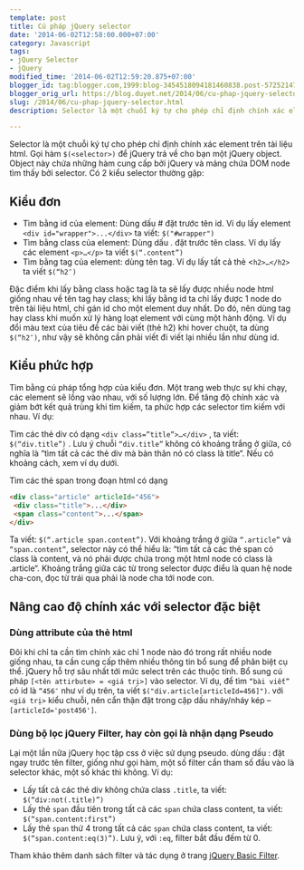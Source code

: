 ```yaml
---
template: post
title: Cú pháp jQuery selector
date: '2014-06-02T12:58:00.000+07:00'
category: Javascript
tags:
- jQuery Selector
- jQuery
modified_time: '2014-06-02T12:59:20.875+07:00'
blogger_id: tag:blogger.com,1999:blog-3454518094181460838.post-5725214778206562429
blogger_orig_url: https://blog.duyet.net/2014/06/cu-phap-jquery-selector.html
slug: /2014/06/cu-phap-jquery-selector.html
description: Selector là một chuỗi ký tự cho phép chỉ định chính xác element trên tài liệu html. Gọi hàm $(<selector>) để jQuery trả về cho bạn một jQuery object. Object này chứa những hàm cung cấp bởi jQuery và mảng chứa DOM node tìm thấy bởi selector. 

---
```


Selector là một chuỗi ký tự cho phép chỉ định chính xác element trên tài liệu html. Gọi hàm `$(<selector>)` để jQuery trả về cho bạn một jQuery object. Object này chứa những hàm cung cấp bởi jQuery và mảng chứa DOM node tìm thấy bởi selector. 
Có 2 kiểu selector thường gặp:

## Kiểu đơn ##

- Tìm bằng id của element: Dùng dấu # đặt trước tên id. 
Ví dụ lấy element `<div id="wrapper">...</div>` ta viết: `$("#wrapper")`
- Tìm bằng class của element: Dùng dấu . đặt trước tên class.
Ví dụ lấy các element `<p>…</p>` ta viết `$(“.content”)`
- Tìm bằng tag của element: dùng tên tag.
Ví dụ lấy tất cả thẻ <`h2>…</h2>` ta viết `$(“h2″)`

Đặc điểm khi lấy bằng class hoặc tag là ta sẽ lấy được nhiều node html giống nhau về tên tag hay class; khi lấy bằng id ta chỉ lấy được 1 node do trên tài liệu html, chỉ gán id cho một element duy nhất. Do đó, nên dùng tag hay class khi muốn xử lý hàng loạt element với cùng một hành động. Ví dụ đổi màu text của tiêu đề các bài viết (thẻ h2) khi hover chuột, ta dùng `$(“h2″)`, như vậy sẽ không cần phải viết đi viết lại nhiều lần như dùng id.

## Kiểu phức hợp ##
Tìm bằng cú pháp tổng hợp của kiểu đơn. Một trang web thực sự khi chạy, các element sẽ lồng vào nhau, với số lượng lớn. Để tăng độ chính xác và giảm bớt kết quả trùng khi tìm kiếm, ta phức hợp các selector tìm kiếm với nhau. Ví dụ:

Tìm các thẻ div có dạng `<div class=”title”>…</div>` , ta viết: `$(“div.title”)` . Lưu ý chuỗi `“div.title”` không có khoảng trắng ở giữa, có nghĩa là “tìm tất cả các thẻ div mà bản thân nó có class là title“. Nếu có khoảng cách, xem ví dụ dưới.

Tìm các thẻ span trong đoạn html có dạng

```html
<div class="article" articleId="456">
 <div class="title">...</div>
 <span class="content">...</span>
</div>
```

Ta viết: `$(“.article span.content”)`. Với khoảng trắng ở giữa `“.article”` và `“span.content”`, selector này có thể hiểu là: “tìm tất cả các thẻ span có class là content, và nó phải được chứa trong một html node có class là .article“. Khoảng trắng giữa các từ trong selector được điểu là quan hệ node cha-con, đọc từ trái qua phải là node cha tới node con.

## Nâng cao độ chính xác với selector đặc biệt ##

### Dùng attribute của thẻ html ###
Đôi khi chỉ ta cần tìm chính xác chỉ 1 node nào đó trong rất nhiều node giống nhau, ta cần cung cấp thêm nhiều thông tin bổ sung để phân biệt cụ thể. jQuery hỗ trợ sâu nhất tới mức select trên các thuộc tính. Bổ sung cú pháp `[<tên attirbute> = <giá trị>]` vào selector. Ví dụ, để tìm `“bài viết”` có id là `“456″` như ví dụ trên, ta viết `$("div.article[articleId=456]")`. với `<giá trị>` kiểu chuỗi, nên cẩn thận đặt trong cặp dấu nháy/nháy kép – `[articleId='post456']`.

### Dùng bộ lọc jQuery Filter, hay còn gọi là nhận dạng Pseudo ###

Lại một lần nữa jQuery học tập css ở việc sử dụng pseudo. dùng dấu : đặt ngay trước tên filter, giống như gọi hàm, một số filter cần tham số đầu vào là selector khác, một số khác thì không. Ví dụ:
- Lấy tất cả các thẻ div không chứa class `.title`, ta viết: `$(“div:not(.title)”)`
- Lấy thẻ ``span`` đầu tiên trong tất cả các `span` chứa class content, ta viết: `$(“span.content:first”)`
- Lấy thẻ `span` thứ 4 trong tất cả các `span` chứa class content, ta viết: `$(“span.content:eq(3)”)`. Lưu ý, với `:eq`, filter bắt đầu đếm từ 0.

Tham khảo thêm danh sách filter và tác dụng ở trang [jQuery Basic Filter](http://api.jquery.com/category/selectors/basic-filter-selectors/). 
